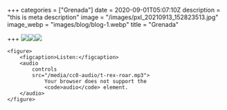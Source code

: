 +++
categories = ["Grenada"]
date = 2020-09-01T05:07:10Z
description = "this is meta description"
image = "/images/pxl_20210913_152823513.jpg"
image_webp = "images/blog/blog-1.webp"
title = "Grenada"

+++
![](/images/pxl_20210910_211147810.jpg)![](/images/pxl_20210913_152823513.jpg)![](/images/pxl_20210910_211241726-portrait.jpg)

    <figure>
        <figcaption>Listen:</figcaption>
        <audio
            controls
            src="/media/cc0-audio/t-rex-roar.mp3">
                Your browser does not support the
                <code>audio</code> element.
        </audio>
    </figure>